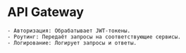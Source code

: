 # API Gateway

    - Авторизация: Обрабатывает JWT-токены.
    - Роутинг: Передаёт запросы на соответствующие сервисы.
    - Логирование: Логирует запросы и ответы.
